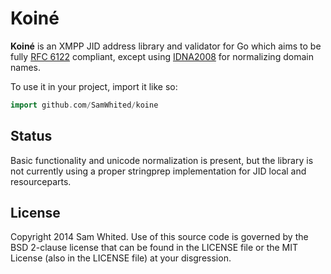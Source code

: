 # Koiné

**Koiné** is an XMPP JID address library and validator for Go which aims to be
fully [RFC 6122][rfc6122] compliant, except using [IDNA2008][idna2008] for
normalizing domain names.

To use it in your project, import it like so:

```go
import github.com/SamWhited/koine
```

## Status

Basic functionality and unicode normalization is present, but the library is
not currently using a proper stringprep implementation for JID local and
resourceparts.

## License

Copyright 2014 Sam Whited.
Use of this source code is governed by the BSD 2-clause license that can be
found in the LICENSE file or the MIT License (also in the LICENSE file) at your
disgression.

[rfc6122]: https://www.rfc-editor.org/rfc/rfc6122.txt
[idna2008]: http://www.unicode.org/reports/tr46/#IDNA2008
